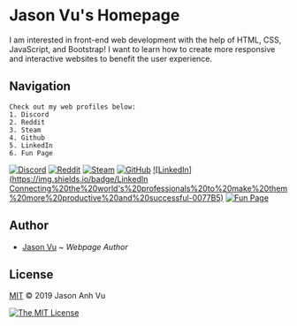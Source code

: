 # Jason Vu's Homepage

I am interested in front-end web development with the help of HTML, CSS, JavaScript, and Bootstrap! I want to learn how to create more responsive and interactive websites to benefit the user experience.

## Navigation
```
Check out my web profiles below:
1. Discord
2. Reddit
3. Steam
4. Github
5. LinkedIn
6. Fun Page
```
[![Discord](https://img.shields.io/badge/Discord-Create%20conversation-0000ff)](https://discord.com)
[![Reddit](https://img.shields.io/badge/Reddit-The%20front%20page%20of%20the%20Internet-ff4301)](https://reddit.com/jvu404)
[![Steam](https://img.shields.io/badge/Steam-By%20geniuses%20for%20geniuses-00adee)](https://store.steampowered.com/hydrogen2_oxygen1)
[![GitHub](https://img.shields.io/badge/GitHub-Build%20software%20better%2C%20together-211F1F)](https://github.com/javu404)
[![LinkedIn](https://img.shields.io/badge/LinkedIn Connecting%20the%20world's%20professionals%20to%20make%20them%20more%20productive%20and%20successful-0077B5)](https://linkedin.com/in/jason-anh-vu/)
[![Fun Page](https://img.shields.io/badge/Fun%20Page-Jason%20Vu's%20Fun%20Page-yellowgreen)](https://javu404.github.io)

## Author
- [Jason Vu](https://javu404.github.io) ~ *Webpage Author*

## License
[MIT](https://opensource.org/licenses/MIT) © 2019 Jason Anh Vu

[![The MIT License](https://img.shields.io/badge/License-MIT-yellow.svg)](https://opensource.org/licenses/MIT)
